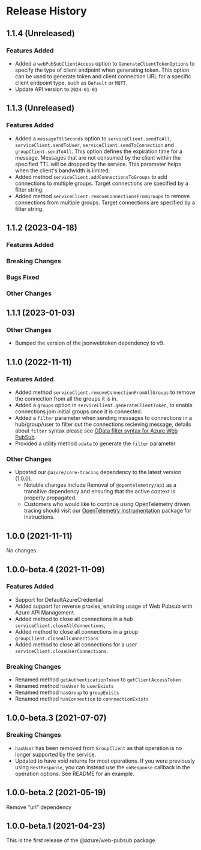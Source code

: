 # Release History

## 1.1.4 (Unreleased)

### Features Added
- Added a `webPubSubClientAccess` option to `GenerateClientTokenOptions` to specify the type of client endpoint when generating token. This option can be used to generate token and client connection URL for a specific client endpoint type, such as `Default` or `MQTT`.
- Update API version to `2024-01-01`

## 1.1.3 (Unreleased)

### Features Added
- Added a `messageTtlSeconds` option to `serviceClient.sendToAll`, `serviceClient.sendToUser`, `serviceClient.sendToConnection` and `groupClient.sendToAll`. This option defines the expiration time for a message. Messages that are not consumed by the client within the specified TTL will be dropped by the service. This parameter helps when the client's bandwidth is limited.
- Added method `serviceClient.addConnectionsToGroups` to add connections to multiple groups. Target connections are specified by a filter string.
- Added method `serviceClient.removeConnectionsFromGroups` to remove connections from multiple groups. Target connections are specified by a filter string.

## 1.1.2 (2023-04-18)

### Features Added

### Breaking Changes

### Bugs Fixed

### Other Changes

## 1.1.1 (2023-01-03)

### Other Changes

- Bumped the version of the jsonwebtoken dependency to v9.

## 1.1.0 (2022-11-11)

### Features Added
- Added method `serviceClient.removeConnectionFromAllGroups` to remove the connection from all the groups it is in.
- Added a `groups` option in `serviceClient.generateClientToken`, to enable connections join initial groups once it is connected.
- Added a `filter` parameter when sending messages to connections in a hub/group/user to filter out the connections recieving message, details about `filter` syntax please see [OData filter syntax for Azure Web PubSub](https://aka.ms/awps/filter-syntax).
- Provided a utility method `odata` to generate the `filter` parameter

### Other Changes

- Updated our `@azure/core-tracing` dependency to the latest version (1.0.0).
  - Notable changes include Removal of `@opentelemetry/api` as a transitive dependency and ensuring that the active context is properly propagated.
  - Customers who would like to continue using OpenTelemetry driven tracing should visit our [OpenTelemetry Instrumentation](https://www.npmjs.com/package/@azure/opentelemetry-instrumentation-azure-sdk) package for instructions.

## 1.0.0 (2021-11-11)

No changes.

## 1.0.0-beta.4 (2021-11-09)

### Features Added

- Support for DefaultAzureCredential
- Added support for reverse proxies, enabling usage of Web Pubsub with Azure API Management.
- Added method to close all connections in a hub `serviceClient.closeAllConnections`,
- Added method to close all connections in a group `groupClient.closeAllConnections`
- Added method to close all connections for a user `serviceClient.closeUserConnections`.

### Breaking Changes

- Renamed method `getAuthenticationToken` to `getClientAccessToken`
- Renamed method `hasUser` to `userExists`
- Renamed method `hasGroup` to `groupExists`
- Renamed method `hasConnection` to `connnectionExists`

## 1.0.0-beta.3 (2021-07-07)

### Breaking Changes

- `hasUser` has been removed from `GroupClient` as that operation is no longer supported by the service.
- Updated to have void returns for most operations. If you were previously using `RestResponse`, you can instead use the `onResponse` callback in the operation options. See README for an example.

## 1.0.0-beta.2 (2021-05-19)

Remove "url" dependency

## 1.0.0-beta.1 (2021-04-23)

This is the first release of the @azure/web-pubsub package.
